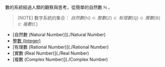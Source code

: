 數的系統經過人類的觀察與思考，從簡單的自然數 $\mathbb{N}$ 、

> [NOTE]
> 數字系統的集合：
> $自然數 (\mathbb{N}) \subset 整數 (\mathbb{Z}) \subset 有理數 (\mathbb{Q}) \subset 實數 (\mathbb{R}) \subset 複數 (\mathbb{C})$ 

- [自然數 (Natural Number)](./Natural Number)
- [整數 (Integer)](./Integer)
- [有理數 (Rational Number)](./Rational Number)
- [實數 (Real Number)](./Real Number)
- [複數 (Complex Number)](./Complex Number)